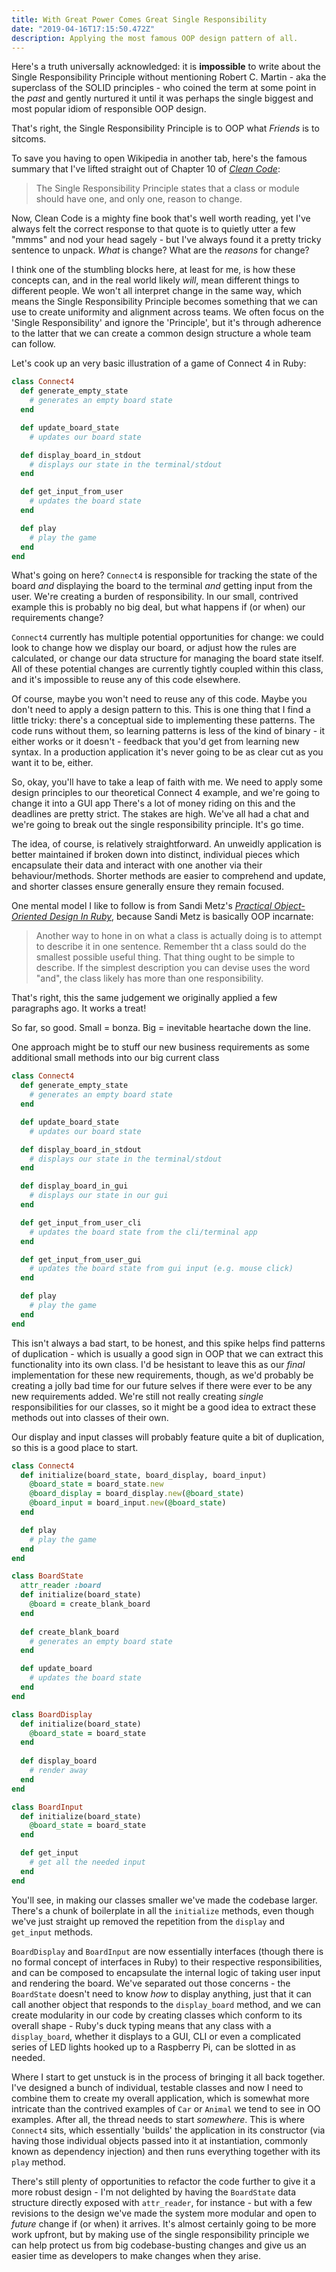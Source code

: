 ```yaml
---
title: With Great Power Comes Great Single Responsibility
date: "2019-04-16T17:15:50.472Z"
description: Applying the most famous OOP design pattern of all.
---
```


Here's a truth universally acknowledged: it is **impossible** to write about the Single Responsibility Principle without mentioning Robert C. Martin - aka the superclass of the SOLID principles - who coined the term at some point in the *past* and gently nurtured it until it was perhaps the single biggest and most popular idiom of responsible OOP design.

That's right, the Single Responsibility Principle is to OOP what *Friends* is to sitcoms. 

To save you having to open Wikipedia in another tab, here's the famous summary that I've lifted straight out of Chapter 10 of *[Clean Code](https://www.amazon.co.uk/Clean-Code-Handbook-Software-Craftsmanship/dp/0132350882/ref=sr_1_1?keywords=clean%20code&qid=1555325666&s=books&sr=1-1)*: 
> The Single Responsibility Principle states that a class or module should have one, and only one, reason to change.  

Now, Clean Code is a mighty fine book that's well worth reading, yet I've always felt the correct response to that quote is to quietly utter a few "mmms" and nod your head sagely - but I've always found it a pretty tricky sentence to unpack. *What* is change? What are the *reasons* for change?

I think one of the stumbling blocks here, at least for me, is how these concepts can, and in the real world likely *will*, mean different things to different people. We won't all interpret change in the same way, which means the Single Responsibility Principle becomes something that we can use to create uniformity and alignment across teams. We often focus on the 'Single Responsibility' and ignore the 'Principle', but it's through adherence to the latter that we can create a common design structure a whole team can follow. 

Let's cook up an very basic illustration of a game of Connect 4 in Ruby: 

```ruby
class Connect4
  def generate_empty_state
    # generates an empty board state
  end

  def update_board_state
    # updates our board state

  def display_board_in_stdout
    # displays our state in the terminal/stdout
  end

  def get_input_from_user
    # updates the board state
  end

  def play
    # play the game
  end
end
```

What's going on here? `Connect4` is responsible for tracking the state of the board *and* displaying the board to the terminal *and* getting input from the user. We're creating a burden of responsibility. In our small, contrived example this is probably no big deal, but what happens if (or when) our requirements change? 

`Connect4` currently has multiple potential opportunities for change: we could look to change how we display our board, or adjust how the rules are calculated, or change our data structure for managing the board state itself. All of these potential changes are currently tightly coupled within this class, and it's impossible to reuse any of this code elsewhere. 

Of course, maybe you won't need to reuse any of this code. Maybe you don't need to apply a design pattern to this. This is one thing that I find a little tricky: there's a conceptual side to implementing these patterns. The code runs without them, so learning patterns is less of the kind of binary - it either works or it doesn't - feedback that you'd get from learning new syntax. In a production application it's never going to be as clear cut as you want it to be, either. 

So, okay, you'll have to take a leap of faith with me. We need to apply some design principles to our theoretical Connect 4 example, and we're going to change it into a GUI app  There's a lot of money riding on this and the deadlines are pretty strict. The stakes are high. We've all had a chat and we're going to break out the single responsibility principle. It's go time. 

The idea, of course, is relatively straightforward. An unweidly application is better maintained if broken down into distinct, individual pieces which encapsulate their data and interact with one another via their behaviour/methods. Shorter methods are easier to comprehend and update, and shorter classes ensure generally ensure they remain focused. 

One mental model I like to follow is from Sandi Metz's *[Practical Object-Oriented Design In Ruby](https://www.amazon.co.uk/Practical-Object-Oriented-Design-Agile-Primer/dp/0134456475/ref=dp_ob_title_bk)*, because Sandi Metz is basically OOP incarnate: 

> Another way to hone in on what a class is actually doing is to attempt to describe it in one sentence. Remember tht a class sould do the smallest possible useful thing. That thing ought to be simple to describe. If the simplest description you can devise uses the word "and", the class likely has more than one responsibility. 

That's right, this the same judgement we originally applied a few paragraphs ago. It works a treat! 

So far, so good. Small = bonza. Big = inevitable heartache down the line. 

One approach might be to stuff our new business requirements as some additional small methods into our big current class

```ruby
class Connect4
  def generate_empty_state
    # generates an empty board state
  end

  def update_board_state
    # updates our board state

  def display_board_in_stdout
    # displays our state in the terminal/stdout
  end

  def display_board_in_gui
    # displays our state in our gui
  end

  def get_input_from_user_cli
    # updates the board state from the cli/terminal app
  end

  def get_input_from_user_gui
    # updates the board state from gui input (e.g. mouse click)
  end

  def play
    # play the game
  end
end
```

This isn't always a bad start, to be honest, and this spike helps find patterns of duplication - which is usually a good sign in OOP that we can extract this functionality into its own class. I'd be hesistant to leave this as our *final* implementation for these new requirements, though, as we'd probably be creating a jolly bad time for our future selves if there were ever to be any new requirements added. We're still not really creating *single* responsibilities for our classes, so it might be a good idea to extract these methods out into classes of their own. 

Our display and input classes will probably feature quite a bit of duplication, so this is a good place to start. 

```ruby
class Connect4
  def initialize(board_state, board_display, board_input)
    @board_state = board_state.new
    @board_display = board_display.new(@board_state)
    @board_input = board_input.new(@board_state)
  end

  def play
    # play the game
  end
end

class BoardState
  attr_reader :board
  def initialize(board_state)
    @board = create_blank_board
  end
  
  def create_blank_board
    # generates an empty board state
  end

  def update_board
    # updates the board state
  end
end

class BoardDisplay
  def initialize(board_state)
    @board_state = board_state
  end
  
  def display_board
    # render away
  end
end

class BoardInput
  def initialize(board_state)
    @board_state = board_state
  end

  def get_input
    # get all the needed input
  end
end
```

You'll see, in making our classes smaller we've made the codebase larger. There's a chunk of boilerplate in all the `initialize` methods, even though we've just straight up removed the repetition from the `display` and `get_input` methods. 

`BoardDisplay` and `BoardInput` are now essentially interfaces (though there is no formal concept of interfaces in Ruby) to their respective responsibilities, and can be composed to encapsulate the internal logic of taking user input and rendering the board. We've separated out those concerns - the `BoardState` doesn't need to know *how* to display anything, just that it can call another object that responds to the `display_board` method, and we can create modularity in our code by creating classes which conform to its overall shape - Ruby's duck typing means that any class with a `display_board`, whether it displays to a GUI, CLI or even a complicated series of LED lights hooked up to a Raspberry Pi, can be slotted in as needed. 

Where I start to get unstuck is in the process of bringing it all back together. I've designed a bunch of individual, testable classes and now I need to combine them to create my overall application, which is somewhat more intricate than the contrived examples of `Car` or `Animal` we tend to see in OO examples. After all, the thread needs to start *somewhere*. This is where `Connect4` sits, which essentially 'builds' the application in its constructor (via having those individual objects passed into it at instantiation, commonly known as dependency injection) and then runs everything together with its `play` method. 

There's still plenty of opportunities to refactor the code further to give it a more robust design - I'm not delighted by having the `BoardState` data structure directly exposed with `attr_reader`, for instance - but with a few revisions to the design we've made the system more modular and open to *future* change if (or when) it arrives. It's almost certainly going to be more work upfront, but by making use of the single responsibility principle we can help protect us from big codebase-busting changes and give us an easier time as developers to make changes when they arise. 
